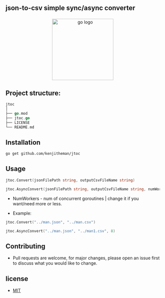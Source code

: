 ## json-to-csv simple sync/async converter

###

<div align="center">
  <img src="https://cdn.jsdelivr.net/gh/devicons/devicon/icons/go/go-original.svg" height="200" alt="go logo"  />
</div>

###

## Project structure:

```go
jtoc
│
├── go.mod
├── jtoc.go
├── LICENSE
└── README.md
```

## Installation

```sh
go get github.com/kenjitheman/jtoc
```

## Usage

```go
jtoc.Convert(jsonFilePath string, outputCsvFileName string)

jtoc.AsyncConvert(jsonFilePath string, outputCsvFileName string, numWorkers int)
```

- NumWorkers - num of concurrent goroutines | change it if you want/need more or
  less.

- Example:

```go
jtoc.Convert("../man.json", "../man.csv")

jtoc.AsyncConvert("../man.json", "../man1.csv", 8)
```

## Contributing

- Pull requests are welcome, for major changes, please open an issue first to
  discuss what you would like to change.

## license

- [MIT](./LICENSE)
